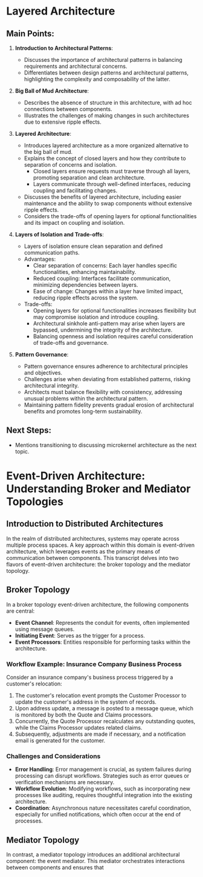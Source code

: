 # Layered Architecture

## Main Points:

1. **Introduction to Architectural Patterns**:
   - Discusses the importance of architectural patterns in balancing requirements and architectural concerns.
   - Differentiates between design patterns and architectural patterns, highlighting the complexity and composability of the latter.

2. **Big Ball of Mud Architecture**:
   - Describes the absence of structure in this architecture, with ad hoc connections between components.
   - Illustrates the challenges of making changes in such architectures due to extensive ripple effects.

3. **Layered Architecture**:
   - Introduces layered architecture as a more organized alternative to the big ball of mud.
   - Explains the concept of closed layers and how they contribute to separation of concerns and isolation.
     - Closed layers ensure requests must traverse through all layers, promoting separation and clean architecture.
     - Layers communicate through well-defined interfaces, reducing coupling and facilitating changes.
   - Discusses the benefits of layered architecture, including easier maintenance and the ability to swap components without extensive ripple effects.
   - Considers the trade-offs of opening layers for optional functionalities and its impact on coupling and isolation.

4. **Layers of Isolation and Trade-offs**:
   - Layers of isolation ensure clean separation and defined communication paths.
   - Advantages:
     - Clear separation of concerns: Each layer handles specific functionalities, enhancing maintainability.
     - Reduced coupling: Interfaces facilitate communication, minimizing dependencies between layers.
     - Ease of change: Changes within a layer have limited impact, reducing ripple effects across the system.
   - Trade-offs:
     - Opening layers for optional functionalities increases flexibility but may compromise isolation and introduce coupling.
     - Architectural sinkhole anti-pattern may arise when layers are bypassed, undermining the integrity of the architecture.
     - Balancing openness and isolation requires careful consideration of trade-offs and governance.

5. **Pattern Governance**:
   - Pattern governance ensures adherence to architectural principles and objectives.
   - Challenges arise when deviating from established patterns, risking architectural integrity.
   - Architects must balance flexibility with consistency, addressing unusual problems within the architectural pattern.
   - Maintaining pattern fidelity prevents gradual erosion of architectural benefits and promotes long-term sustainability.

## Next Steps:
   - Mentions transitioning to discussing microkernel architecture as the next topic.

# Event-Driven Architecture: Understanding Broker and Mediator Topologies

## Introduction to Distributed Architectures

In the realm of distributed architectures, systems may operate across multiple process spaces. A key approach within this domain is event-driven architecture, which leverages events as the primary means of communication between components. This transcript delves into two flavors of event-driven architecture: the broker topology and the mediator topology.

## Broker Topology

In a broker topology event-driven architecture, the following components are central:

- **Event Channel**: Represents the conduit for events, often implemented using message queues.
- **Initiating Event**: Serves as the trigger for a process.
- **Event Processors**: Entities responsible for performing tasks within the architecture.

### Workflow Example: Insurance Company Business Process

Consider an insurance company's business process triggered by a customer's relocation:

1. The customer's relocation event prompts the Customer Processor to update the customer's address in the system of records.
2. Upon address update, a message is posted to a message queue, which is monitored by both the Quote and Claims processors.
3. Concurrently, the Quote Processor recalculates any outstanding quotes, while the Claims Processor updates related claims.
4. Subsequently, adjustments are made if necessary, and a notification email is generated for the customer.

### Challenges and Considerations

- **Error Handling**: Error management is crucial, as system failures during processing can disrupt workflows. Strategies such as error queues or verification mechanisms are necessary.
- **Workflow Evolution**: Modifying workflows, such as incorporating new processes like auditing, requires thoughtful integration into the existing architecture.
- **Coordination**: Asynchronous nature necessitates careful coordination, especially for unified notifications, which often occur at the end of processes.

## Mediator Topology

In contrast, a mediator topology introduces an additional architectural component: the event mediator. This mediator orchestrates interactions between components and ensures that


